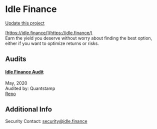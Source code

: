 
# Idle Finance

[Update this project](https://github.com/ConsenSys/blockchainSecurityDB/edit/master/projects/idle-finance.json)
  
[https://idle.finance/](https://idle.finance/)<br>
Earn the yield you deserve without worry about finding the best option, either if you want to optimize returns or risks.


## Audits



#### [Idle Finance Audit](https://certificate.quantstamp.com/full/idle-finance)

May, 2020<br>
Audited by: Quantstamp<br>
[Repo](https://github.com/bugduino/idle-contracts)
      

  



## Additional Info

Security Contact: security@idle.finance
